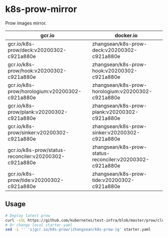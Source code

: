 # k8s-prow-mirror

Prow images mirror.

gcr.io | docker.io
---|---
gcr.io/k8s-prow/deck:v20200302-c921a880e | zhangsean/k8s-prow-deck:v20200302-c921a880e
gcr.io/k8s-prow/hook:v20200302-c921a880e | zhangsean/k8s-prow-hook:v20200302-c921a880e
gcr.io/k8s-prow/horologium:v20200302-c921a880e | zhangsean/k8s-prow-horologium:v20200302-c921a880e
gcr.io/k8s-prow/plank:v20200302-c921a880e | zhangsean/k8s-prow-plank:v20200302-c921a880e
gcr.io/k8s-prow/sinker:v20200302-c921a880e | zhangsean/k8s-prow-sinker:v20200302-c921a880e
gcr.io/k8s-prow/status-reconciler:v20200302-c921a880e | zhangsean/k8s-prow-status-reconciler:v20200302-c921a880e
gcr.io/k8s-prow/tide:v20200302-c921a880e | zhangsean/k8s-prow-tide:v20200302-c921a880e

## Usage

```bash
# Deploy latest prow
curl -sSL https://github.com/kubernetes/test-infra/blob/master/prow/cluster/starter.yaml?raw= | sed 's|gcr.io/k8s-prow/|zhangsean/k8s-prow-|g' | kubectl apply -f -
# Or change local starter.yaml
sed -i '' 's|gcr.io/k8s-prow/|zhangsean/k8s-prow-|g' starter.yaml
```
